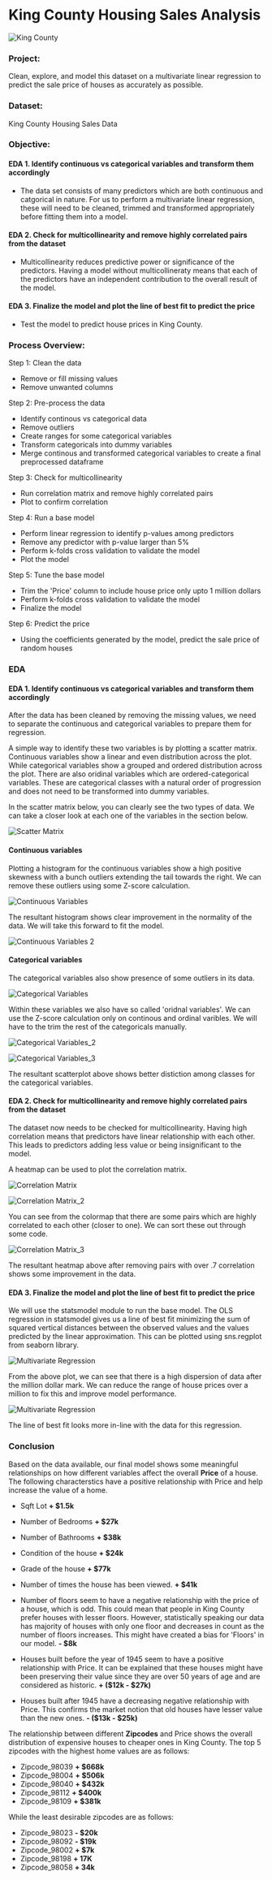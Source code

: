 # King County Housing Sales Analysis

![King County](https://github.com/dicchyant84/Module_2-Final-Project/blob/main/KC.jpg)

### Project: 

Clean, explore, and model this dataset on a multivariate linear regression to predict the sale price of houses as accurately as possible.

### Dataset:

King County Housing Sales Data

### Objective:

#### EDA 1. Identify continuous vs categorical variables and transform them accordingly

- The data set consists of many predictors which are both continuous and catgorical in nature. For us to perform a multivariate linear regression,
these will need to be cleaned, trimmed and transformed appropriately before fitting them into a model.

#### EDA 2. Check for multicollinearity and remove highly correlated pairs from the dataset 

- Multicollinearity reduces predictive power or significance of the predictors. Having a model without multicollineraty means that each of the predictors have an
independent contribution to the overall result of the model.

#### EDA 3. Finalize the model and plot the line of best fit to predict the price

- Test the model to predict house prices in King County.

### Process Overview:

Step 1: Clean the data
- Remove or fill missing values
- Remove unwanted columns

Step 2: Pre-process the data
- Identify continous vs categorical data
- Remove outliers
- Create ranges for some categorical variables
- Transform categoricals into dummy variables
- Merge continous and transformed categorical variables to create a final preprocessed dataframe

Step 3: Check for multicollinearity
- Run correlation matrix and remove highly correlated pairs
- Plot to confirm correlation

Step 4: Run a base model
- Perform linear regression to identify p-values among predictors
- Remove any predictor with p-value larger than 5%
- Perform k-folds cross validation to validate the model
- Plot the model

Step 5: Tune the base model
- Trim the 'Price' column to include house price only upto 1 million dollars
- Perform k-folds cross validation to validate the model
- Finalize the model

Step 6: Predict the price
- Using the coefficients generated by the model, predict the sale price of random houses


### EDA 

#### EDA 1. Identify continuous vs categorical variables and transform them accordingly

After the data has been cleaned by removing the missing values, we need to separate the continuous and categorical variables to prepare them for regression.

A simple way to identify these two variables is by plotting a scatter matrix. Continuous variables show a linear and even distribution across the plot. While categorical variables show a grouped and ordered distribution across the plot. There are also oridinal variables which are ordered-categorical variables. These are categorical classes with a natural order of progression and does not need to be transformed into dummy variables. 

In the scatter matrix below, you can clearly see the two types of data. We can take a closer look at each one of the variables in the section below.

![Scatter Matrix](https://github.com/dicchyant84/Module_2-Final-Project/blob/main/Graphs/Scatter_Matrix.png)

#### Continuous variables

Plotting a histogram for the continuous variables show a high positive skewness with a bunch outliers extending the tail towards the right. We can remove these outliers using some Z-score calculation.

![Continuous Variables](https://github.com/dicchyant84/Module_2-Final-Project/blob/main/Graphs/Continuous_Variables.png)

The resultant histogram shows clear improvement in the normality of the data. We will take this forward to fit the model.

![Continuous Variables 2](https://github.com/dicchyant84/Module_2-Final-Project/blob/main/Graphs/Continuous_Variables_2.png)

#### Categorical variables

The categorical variables also show presence of some outliers in its data.

![Categorical Variables](https://github.com/dicchyant84/Module_2-Final-Project/blob/main/Graphs/Categorical_Variables.png)

Within these variables we also have so called 'oridnal variables'. We can use the Z-score calculation only on continous and ordinal varibles. We will have to the trim the rest of the categoricals manually.

![Categorical Variables_2](https://github.com/dicchyant84/Module_2-Final-Project/blob/main/Graphs/Categorical_Variables_2.png)

![Categorical Variables_3](https://github.com/dicchyant84/Module_2-Final-Project/blob/main/Graphs/Categorical_Variables_3.png)

The resultant scatterplot above shows better distiction among classes for the categorical variables. 

#### EDA 2. Check for multicollinearity and remove highly correlated pairs from the dataset

The dataset now needs to be checked for multicollinearity. Having high correlation means that predictors have linear relationship with each other. This leads to predictors adding less value or being insignificant to the model. 

A heatmap can be used to plot the correlation matrix.

![Correlation Matrix](https://github.com/dicchyant84/Module_2-Final-Project/blob/main/Graphs/Correlation_Matrix.png)

![Correlation Matrix_2](https://github.com/dicchyant84/Module_2-Final-Project/blob/main/Graphs/Correlation_Matrix_2.png)

You can see from the colormap that there are some pairs which are highly correlated to each other (closer to one). We can sort these out through some code.

![Correlation Matrix_3](https://github.com/dicchyant84/Module_2-Final-Project/blob/main/Graphs/Correlation_Matrix_3.png)

The resultant heatmap above after removing pairs with over .7 correlation shows some improvement in the data.

#### EDA 3. Finalize the model and plot the line of best fit to predict the price

We will use the statsmodel module to run the base model. The OLS regression in statsmodel gives us a line of best fit minimizing the sum of squared vertical distances between the observed values and the values predicted by the linear approximation. This can be plotted using sns.regplot from seaborn library.

![Multivariate Regression](https://github.com/dicchyant84/Module_2-Final-Project/blob/main/Graphs/Multivariate_Regression.png)

From the above plot, we can see that there is a high dispersion of data after the million dollar mark. We can reduce the range of house prices over a million to fix this and improve model performance.

![Multivariate Regression](https://github.com/dicchyant84/Module_2-Final-Project/blob/main/Graphs/Multivariate_Regression_2.png)

The line of best fit looks more in-line with the data for this regression.

### Conclusion

Based on the data available, our final model shows some meaningful relationships on how different variables affect the overall **Price** of a house. The following characterstics have a positive relationship with Price and help increase the value of a home.
* Sqft Lot                                   **+ $1.5k**       
* Number of Bedrooms                         **+ $27k** 
* Number of Bathrooms                        **+ $38k** 
* Condition of the house                     **+ $24k** 
* Grade of the house                         **+ $77k** 
* Number of times the house has been viewed. **+ $41k**  

* Number of floors seem to have a negative relationship with the price of a house, which is odd. This could mean that people in King County prefer houses with lesser floors. However, statistically speaking our data has majority of houses with only one floor and decreases in count as the number of floors increases. This might have created a bias for 'Floors' in our model.   **- $8k**

* Houses built before the year of 1945 seem to have a positive relationship with Price. It can be explained that these houses might have been preserving their value since they are over 50 years of age and are considered as historic.  **+ ($12k - $27k)**

* Houses built after 1945 have a decreasing negative relationship with Price. This confirms the market notion that old houses have lesser value than the new ones. **- ($13k - $25k)**

The relationship between different **Zipcodes** and Price shows the overall distribution of expensive houses to cheaper ones in King County. The top 5 zipcodes with the highest home values are as follows:
* Zipcode_98039	**+ $668k**
* Zipcode_98004 **+ $506k**
* Zipcode_98040	**+ $432k**
* Zipcode_98112	**+ $400k**
* Zipcode_98109 **+ $381k**

While the least desirable zipcodes are as follows:
* Zipcode_98023	**- $20k**
* Zipcode_98092	**- $19k**
* Zipcode_98002	**+ $7k**
* Zipcode_98198	**+ 17K**
* Zipcode_98058 **+ 34k**
